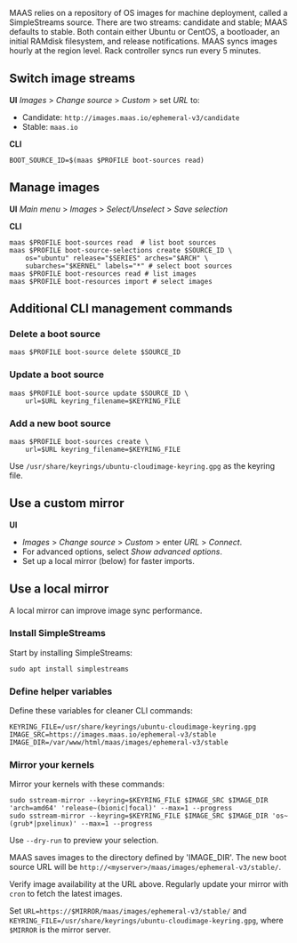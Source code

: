 MAAS relies on a repository of OS images for machine deployment, called a SimpleStreams source.  There are two streams: candidate and stable; MAAS defaults to stable.  Both contain either Ubuntu or CentOS, a bootloader, an initial RAMdisk filesystem, and release notifications.  MAAS syncs images hourly at the region level. Rack controller syncs run every 5 minutes. 

## Switch image streams

**UI**
*Images* > *Change source* > *Custom* > set *URL* to:
- Candidate: `http://images.maas.io/ephemeral-v3/candidate`
- Stable: `maas.io`

**CLI**
```nohighlight
BOOT_SOURCE_ID=$(maas $PROFILE boot-sources read)
```

## Manage images

**UI**
*Main menu* > *Images* > *Select/Unselect* > *Save selection*

**CLI**
```nohighlight
maas $PROFILE boot-sources read  # list boot sources
maas $PROFILE boot-source-selections create $SOURCE_ID \
    os="ubuntu" release="$SERIES" arches="$ARCH" \
    subarches="$KERNEL" labels="*" # select boot sources
maas $PROFILE boot-resources read # list images
maas $PROFILE boot-resources import # select images
```

## Additional CLI management commands

### Delete a boot source

```nohighlight
maas $PROFILE boot-source delete $SOURCE_ID
```

### Update a boot source

```nohighlight
maas $PROFILE boot-source update $SOURCE_ID \
    url=$URL keyring_filename=$KEYRING_FILE
```

### Add a new boot source

```nohighlight
maas $PROFILE boot-sources create \
    url=$URL keyring_filename=$KEYRING_FILE
```

Use `/usr/share/keyrings/ubuntu-cloudimage-keyring.gpg` as the keyring file.

## Use a custom mirror

**UI**
- *Images* > *Change source* > *Custom* > enter *URL* > *Connect*.
- For advanced options, select *Show advanced options*.
- Set up a local mirror (below) for faster imports.

## Use a local mirror

A local mirror can improve image sync performance.

### Install SimpleStreams

Start by installing SimpleStreams:
```nohighlight
sudo apt install simplestreams
```

### Define helper variables

Define these variables for cleaner CLI commands:
```nohighlight
KEYRING_FILE=/usr/share/keyrings/ubuntu-cloudimage-keyring.gpg
IMAGE_SRC=https://images.maas.io/ephemeral-v3/stable
IMAGE_DIR=/var/www/html/maas/images/ephemeral-v3/stable
```

### Mirror your kernels

Mirror your kernels with these commands:
```nohighlight
sudo sstream-mirror --keyring=$KEYRING_FILE $IMAGE_SRC $IMAGE_DIR 'arch=amd64' 'release~(bionic|focal)' --max=1 --progress
sudo sstream-mirror --keyring=$KEYRING_FILE $IMAGE_SRC $IMAGE_DIR 'os~(grub*|pxelinux)' --max=1 --progress
```

Use `--dry-run` to preview your selection.

MAAS saves images to the directory defined by 'IMAGE_DIR'. The new boot source URL will be `http://<myserver>/maas/images/ephemeral-v3/stable/`.

Verify image availability at the URL above. Regularly update your mirror with `cron` to fetch the latest images.

Set `URL=https://$MIRROR/maas/images/ephemeral-v3/stable/` and `KEYRING_FILE=/usr/share/keyrings/ubuntu-cloudimage-keyring.gpg`, where `$MIRROR` is the mirror server.
